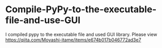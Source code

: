 # Compile-PyPy-to-the-executable-file-and-use-GUI
I compiled pypy to the executable file and used GUI library.
Please view https://qiita.com/Moyashi-itame/items/e674b017b046772ad3e7

